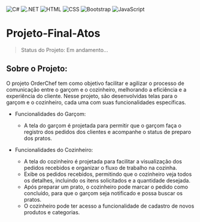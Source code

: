 ![C#](https://img.shields.io/badge/C%23-239120?style=for-the-badge&logo=c-sharp&logoColor=white)
![.NET](https://img.shields.io/badge/.NET-5C2D91?style=for-the-badge&logo=.net&logoColor=white)
![HTML](https://img.shields.io/badge/HTML5-E34F26?style=for-the-badge&logo=html5&logoColor=white)
![CSS](https://img.shields.io/badge/CSS3-1572B6?style=for-the-badge&logo=css3&logoColor=white)
![Bootstrap](https://img.shields.io/badge/Bootstrap-563D7C?style=for-the-badge&logo=bootstrap&logoColor=white)
![JavaScript](https://img.shields.io/badge/JavaScript-323330?style=for-the-badge&logo=javascript&logoColor=F7DF1E)


# Projeto-Final-Atos
> Status do Projeto: Em andamento...

## Sobre o Projeto:
O projeto OrderChef tem como objetivo facilitar e agilizar o processo de comunicação entre o garçom e o cozinheiro, melhorando a eficiência e a experiência do cliente. Nesse projeto, são desenvolvidas telas para o garçom e o cozinheiro, cada uma com suas funcionalidades específicas.

- Funcionalidades do Garçom:
  - A tela do garçom é projetada para permitir que o garçom faça o registro dos pedidos dos clientes e acompanhe o status de preparo dos pratos.

- Funcionalidades do Cozinheiro:
  - A tela do cozinheiro é projetada para facilitar a visualização dos pedidos recebidos e organizar o fluxo de trabalho na cozinha.
  - Exibe os pedidos recebidos, permitindo que o cozinheiro veja todos os detalhes, incluindo os itens solicitados e a quantidade desejada.
  - Após preparar um prato, o cozinheiro pode marcar o pedido como concluído, para que o garçom seja notificado e possa buscar os pratos.
  - O cozinheiro pode ter acesso a funcionalidade de cadastro de novos produtos e categorias.
